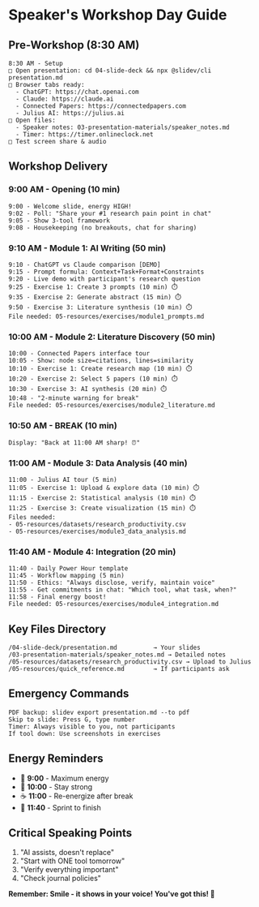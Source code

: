# Speaker's Workshop Day Guide

## Pre-Workshop (8:30 AM)
```
8:30 AM - Setup
□ Open presentation: cd 04-slide-deck && npx @slidev/cli presentation.md
□ Browser tabs ready:
  - ChatGPT: https://chat.openai.com
  - Claude: https://claude.ai
  - Connected Papers: https://connectedpapers.com
  - Julius AI: https://julius.ai
□ Open files:
  - Speaker notes: 03-presentation-materials/speaker_notes.md
  - Timer: https://timer.onlineclock.net
□ Test screen share & audio
```

## Workshop Delivery

### 9:00 AM - Opening (10 min)
```
9:00 - Welcome slide, energy HIGH!
9:02 - Poll: "Share your #1 research pain point in chat"
9:05 - Show 3-tool framework
9:08 - Housekeeping (no breakouts, chat for sharing)
```

### 9:10 AM - Module 1: AI Writing (50 min)
```
9:10 - ChatGPT vs Claude comparison [DEMO]
9:15 - Prompt formula: Context+Task+Format+Constraints
9:20 - Live demo with participant's research question
9:25 - Exercise 1: Create 3 prompts (10 min) ⏱️
9:35 - Exercise 2: Generate abstract (15 min) ⏱️
9:50 - Exercise 3: Literature synthesis (10 min) ⏱️
File needed: 05-resources/exercises/module1_prompts.md
```

### 10:00 AM - Module 2: Literature Discovery (50 min)
```
10:00 - Connected Papers interface tour
10:05 - Show: node size=citations, lines=similarity
10:10 - Exercise 1: Create research map (10 min) ⏱️
10:20 - Exercise 2: Select 5 papers (10 min) ⏱️
10:30 - Exercise 3: AI synthesis (20 min) ⏱️
10:48 - "2-minute warning for break"
File needed: 05-resources/exercises/module2_literature.md
```

### 10:50 AM - BREAK (10 min)
```
Display: "Back at 11:00 AM sharp! ⏰"
```

### 11:00 AM - Module 3: Data Analysis (40 min)
```
11:00 - Julius AI tour (5 min)
11:05 - Exercise 1: Upload & explore data (10 min) ⏱️
11:15 - Exercise 2: Statistical analysis (10 min) ⏱️
11:25 - Exercise 3: Create visualization (15 min) ⏱️
Files needed: 
- 05-resources/datasets/research_productivity.csv
- 05-resources/exercises/module3_data_analysis.md
```

### 11:40 AM - Module 4: Integration (20 min)
```
11:40 - Daily Power Hour template
11:45 - Workflow mapping (5 min)
11:50 - Ethics: "Always disclose, verify, maintain voice"
11:55 - Get commitments in chat: "Which tool, what task, when?"
11:58 - Final energy boost!
File needed: 05-resources/exercises/module4_integration.md
```

## Key Files Directory
```
/04-slide-deck/presentation.md          → Your slides
/03-presentation-materials/speaker_notes.md → Detailed notes
/05-resources/datasets/research_productivity.csv → Upload to Julius
/05-resources/quick_reference.md        → If participants ask
```

## Emergency Commands
```
PDF backup: slidev export presentation.md --to pdf
Skip to slide: Press G, type number
Timer: Always visible to you, not participants
If tool down: Use screenshots in exercises
```

## Energy Reminders
- 🚀 **9:00** - Maximum energy
- 💪 **10:00** - Stay strong  
- ☕ **11:00** - Re-energize after break
- 🎯 **11:40** - Sprint to finish

## Critical Speaking Points
1. "AI assists, doesn't replace"
2. "Start with ONE tool tomorrow"
3. "Verify everything important"
4. "Check journal policies"

**Remember: Smile - it shows in your voice! You've got this! 🎉**
